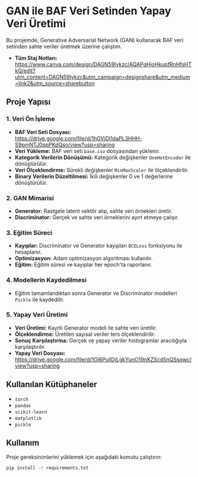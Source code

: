 # GAN ile BAF Veri Setinden Yapay Veri Üretimi

Bu projemde, Generative Adversarial Network (GAN) kullanarak BAF veri setinden sahte veriler üretmek üzerine çalıştım.
- **Tüm Staj Notları:** https://www.canva.com/design/DAGN59Iykzc/AQAPgHjoHkupfRnHfsHTkQ/edit?utm_content=DAGN59Iykzc&utm_campaign=designshare&utm_medium=link2&utm_source=sharebutton

## Proje Yapısı

### 1. Veri Ön İşleme
- **BAF Veri Seti Dosyası:** https://drive.google.com/file/d/1hGVjDl1daPL3HHH-S9pmNTJ0ppPKdQso/view?usp=sharing
- **Veri Yükleme:** BAF veri seti `base.csv` dosyasından yüklenir.
- **Kategorik Verilerin Dönüşümü:** Kategorik değişkenler `OneHotEncoder` ile dönüştürülür.
- **Veri Ölçeklendirme:** Sürekli değişkenler `MinMaxScaler` ile ölçeklendirilir.
- **Binary Verilerin Düzeltilmesi:** İkili değişkenler 0 ve 1 değerlerine dönüştürülür.

### 2. GAN Mimarisi
- **Generator:** Rastgele latent vektör alıp, sahte veri örnekleri üretir.
- **Discriminator:** Gerçek ve sahte veri örneklerini ayırt etmeye çalışır.
  
### 3. Eğitim Süreci
- **Kayıplar:** Discriminator ve Generator kayıpları `BCELoss` fonksiyonu ile hesaplanır.
- **Optimizasyon:** Adam optimizasyon algoritması kullanılır.
- **Eğitim:** Eğitim süresi ve kayıplar her epoch'ta raporlanır.

### 4. Modellerin Kaydedilmesi
- Eğitim tamamlandıktan sonra Generator ve Discriminator modelleri `Pickle` ile kaydedilir.

### 5. Yapay Veri Üretimi
- **Veri Üretimi:** Kayıtlı Generator modeli ile sahte veri üretilir.
- **Ölçeklendirme:** Üretilen sayısal veriler ters ölçeklendirilir.
- **Sonuç Karşılaştırma:** Gerçek ve yapay veriler histogramlar aracılığıyla karşılaştırılır.
- **Yapay Veri Dosyası:** https://drive.google.com/file/d/1Oi6PujIDjLgkYunO19nKZScd5nQSsqwc/view?usp=sharing

## Kullanılan Kütüphaneler

- `torch`
- `pandas`
- `scikit-learn`
- `matplotlib`
- `pickle`

## Kullanım

Proje gereksinimlerini yüklemek için aşağıdaki komutu çalıştırın:
```bash
pip install -r requirements.txt
